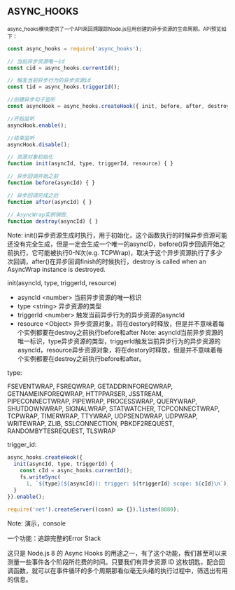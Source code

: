 ## ASYNC_HOOKS

<p><small>async_hooks模块提供了一个API来回溯跟踪Node.js应用创建的异步资源的生命周期。API预览如下：</small></p>
 
```javascript
const async_hooks = require('async_hooks');

// 当前异步资源唯一id
const cid = async_hooks.currentId();

// 触发当前异步行为的异步资源id
const tid = async_hooks.triggerId();

//创建异步勾子监听
const asyncHook = async_hooks.createHook({ init, before, after, destroy });

//开始监听
asyncHook.enable();

//结束监听
asyncHook.disable();

// 资源对象初始化
function init(asyncId, type, triggerId, resource) { }

// 异步回调开始之前
function before(asyncId) { }

// 异步回调完成之后
function after(asyncId) { }

// AsyncWrap实例销毁.
function destroy(asyncId) { }
```
Note: 
init()异步资源生成时执行，用于初始化，这个函数执行的时候异步资源可能还没有完全生成，但是一定会生成一个唯一的asyncID，before()异步回调开始之前执行，它可能被执行0-N次(e.g. TCPWrap)，取决于这个异步资源执行了多少次回调，after()在异步回调finish的时候执行，destroy is called when an AsyncWrap instance is destroyed.


init(asyncId, type, triggerId, resource)

- asyncId &lt;number&gt; 当前异步资源的唯一标识
- type &lt;string&gt; 异步资源的类型
- triggerId &lt;number&gt; 触发当前异步行为的异步资源的asyncId
- resource &lt;Object&gt; 异步资源对象，将在destory时释放，但是并不意味着每个实例都要在destroy之前执行before和after
Note: 
asyncId当前异步资源的唯一标识，type异步资源的类型，triggerId触发当前异步行为的异步资源的asyncId，resource异步资源对象，将在destory时释放，但是并不意味着每个实例都要在destroy之前执行before和after。


type:

FSEVENTWRAP, FSREQWRAP, GETADDRINFOREQWRAP, GETNAMEINFOREQWRAP, HTTPPARSER,
JSSTREAM, PIPECONNECTWRAP, PIPEWRAP, PROCESSWRAP, QUERYWRAP, SHUTDOWNWRAP,
SIGNALWRAP, STATWATCHER, TCPCONNECTWRAP, TCPWRAP, TIMERWRAP, TTYWRAP,
UDPSENDWRAP, UDPWRAP, WRITEWRAP, ZLIB, SSLCONNECTION, PBKDF2REQUEST,
RANDOMBYTESREQUEST, TLSWRAP


trigger_id:

```javascript
async_hooks.createHook({
  init(asyncId, type, triggerId) {
    const cId = async_hooks.currentId();
    fs.writeSync(
      1, `${type}(${asyncId}): trigger: ${triggerId} scope: ${cId}\n`);
  }
}).enable();

require('net').createServer((conn) => {}).listen(8080);
```
Note: 演示，console


一个功能：追踪完整的Error Stack<!-- .element: class="fragment" data-fragment-index="1" -->

这只是 Node.js 8 的 Async Hooks 的用途之一，有了这个功能，我们甚至可以来测量一些事件各个阶段所花费的时间。只要我们有异步资源 ID 这枚钥匙，配合回调函数，就可以在事件循环的多个周期那看似毫无头绪的执行过程中，筛选出有用的信息。<!-- .element: class="fragment" data-fragment-index="2" -->
